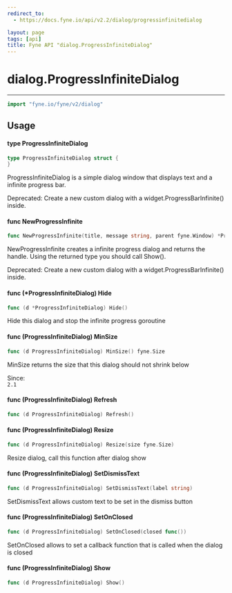 ```yaml
---
redirect_to:
  - https://docs.fyne.io/api/v2.2/dialog/progressinfinitedialog

layout: page
tags: [api]
title: Fyne API "dialog.ProgressInfiniteDialog"
---
```



# dialog.ProgressInfiniteDialog
---
```go
import "fyne.io/fyne/v2/dialog"
```

## Usage

#### type ProgressInfiniteDialog

```go
type ProgressInfiniteDialog struct {
}
```

ProgressInfiniteDialog is a simple dialog window that displays text and a infinite progress bar.


<div class="deprecated">
Deprecated: Create a new custom dialog with a widget.ProgressBarInfinite() inside.</div>

#### func  NewProgressInfinite

```go
func NewProgressInfinite(title, message string, parent fyne.Window) *ProgressInfiniteDialog
```
NewProgressInfinite creates a infinite progress dialog and returns the handle. Using the returned type you should call Show().


<div class="deprecated">
Deprecated: Create a new custom dialog with a widget.ProgressBarInfinite() inside.</div>

#### func (*ProgressInfiniteDialog) Hide

```go
func (d *ProgressInfiniteDialog) Hide()
```
Hide this dialog and stop the infinite progress goroutine

#### func (ProgressInfiniteDialog) MinSize

```go
func (d ProgressInfiniteDialog) MinSize() fyne.Size
```
MinSize returns the size that this dialog should not shrink below


<div class="since">Since: <code>
2.1</code></div>

#### func (ProgressInfiniteDialog) Refresh

```go
func (d ProgressInfiniteDialog) Refresh()
```

#### func (ProgressInfiniteDialog) Resize

```go
func (d ProgressInfiniteDialog) Resize(size fyne.Size)
```
Resize dialog, call this function after dialog show

#### func (ProgressInfiniteDialog) SetDismissText

```go
func (d ProgressInfiniteDialog) SetDismissText(label string)
```
SetDismissText allows custom text to be set in the dismiss button

#### func (ProgressInfiniteDialog) SetOnClosed

```go
func (d ProgressInfiniteDialog) SetOnClosed(closed func())
```
SetOnClosed allows to set a callback function that is called when the dialog is closed

#### func (ProgressInfiniteDialog) Show

```go
func (d ProgressInfiniteDialog) Show()
```
